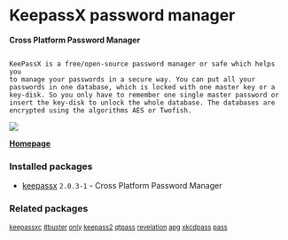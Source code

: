 # KeepassX password manager

__Cross Platform Password Manager__

```

KeePassX is a free/open-source password manager or safe which helps you
to manage your passwords in a secure way. You can put all your
passwords in one database, which is locked with one master key or a
key-disk. So you only have to remember one single master password or
insert the key-disk to unlock the whole database. The databases are
encrypted using the algorithms AES or Twofish.

```

[![](https://screenshots.debian.net/thumbnail-with-version/Keepassx/9001)](https://screenshots.debian.net/screenshot-with-version/Keepassx/9001)



**[Homepage](https://www.keepassx.org/)**

### Installed packages

* [keepassx](https://packages.debian.org/stretch/keepassx) `2.0.3-1` - Cross Platform Password Manager

### Related packages

<sub> [keepassxc](https://packages.debian.org/stretch/keepassxc) [#buster](https://packages.debian.org/stretch/#buster) [only](https://packages.debian.org/stretch/only) [keepass2](https://packages.debian.org/stretch/keepass2) [qtpass](https://packages.debian.org/stretch/qtpass) [revelation](https://packages.debian.org/stretch/revelation) [apg](https://packages.debian.org/stretch/apg) [xkcdpass](https://packages.debian.org/stretch/xkcdpass) [pass](https://packages.debian.org/stretch/pass)  </sub>

